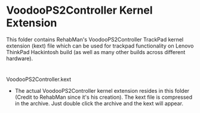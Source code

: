 # VoodooPS2Controller Kernel Extension

This folder contains RehabMan's VoodooPS2Controller TrackPad kernel extension (kext) file which can be used for trackpad functionality on Lenovo ThinkPad Hackintosh build (as well as many other builds across different hardware).

#

VoodooPS2Controller.kext

- The actual VoodooPS2Controller kernel extension resides in this folder (Credit to RehabMan since it's his creation). The kext file is compressed in the archive. Just double click the archive and the kext will appear.


